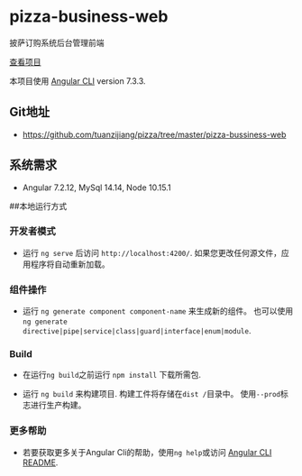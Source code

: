 # pizza-business-web

披萨订购系统后台管理前端

[查看项目](http://139.224.238.171:81/)

本项目使用 [Angular CLI](https://github.com/angular/angular-cli) version 7.3.3.

## Git地址

- https://github.com/tuanzijiang/pizza/tree/master/pizza-bussiness-web 

## 系统需求

- Angular 7.2.12, MySql 14.14, Node 10.15.1

##本地运行方式

### 开发者模式

- 运行 `ng serve` 后访问 `http://localhost:4200/`. 如果您更改任何源文件，应用程序将自动重新加载。

### 组件操作

- 运行 `ng generate component component-name` 来生成新的组件。 也可以使用`ng generate directive|pipe|service|class|guard|interface|enum|module`.

### Build

- 在运行`ng build`之前运行 `npm install` 下载所需包.

- 运行 `ng build` 来构建项目. 构建工件将存储在`dist /`目录中。 使用`--prod`标志进行生产构建。

### 更多帮助

- 若要获取更多关于Angular Cli的帮助，使用`ng help`或访问 [Angular CLI README](https://github.com/angular/angular-cli/blob/master/README.md).

